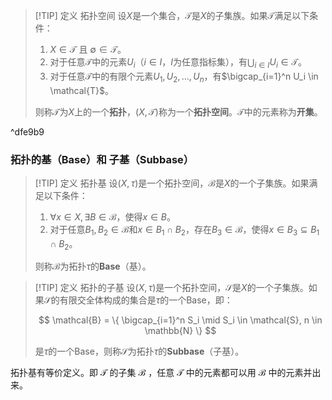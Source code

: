 
> [!TIP] 定义 拓扑空间
> 设$X$是一个集合，$\mathcal{T}$是$X$的子集族。如果$\mathcal{T}$满足以下条件：
> 
> 1. $X \in \mathcal{T}$ 且 $\emptyset \in \mathcal{T}$。
> 2. 对于任意$\mathcal{T}$中的元素$U_i$（$i \in I$，$I$为任意指标集），有$\bigcup_{i \in I} U_i \in \mathcal{T}$。
> 3. 对于任意$\mathcal{T}$中的有限个元素$U_1, U_2, \dots, U_n$，有$\bigcap_{i=1}^n U_i \in \mathcal{T}$。
> 
> 则称$\mathcal{T}$为$X$上的一个**拓扑**，$(X, \mathcal{T})$称为一个**拓扑空间**。$\mathcal{T}$中的元素称为**开集**。

^dfe9b9

### 拓扑的基（Base）和 子基（Subbase）


> [!TIP] 定义 拓扑基
> 设$(X, \tau)$是一个拓扑空间，$\mathcal{B}$是$X$的一个子集族。如果满足以下条件：
> 
> 1. $\forall x \in X, \exists B \in \mathcal{B}$，使得$x \in B$。
> 2. 对于任意$B_1, B_2 \in \mathcal{B}$和$x \in B_1 \cap B_2$，存在$B_3 \in \mathcal{B}$，使得$x \in B_3 \subseteq B_1 \cap B_2$。
> 
> 则称$\mathcal{B}$为拓扑$\tau$的**Base**（基）。


> [!TIP] 定义 拓扑的子基
> 设$(X, \tau)$是一个拓扑空间，$\mathcal{S}$是$X$的一个子集族。如果$\mathcal{S}$的有限交全体构成的集合是$\tau$的一个Base，即：
> 
> $$
> \mathcal{B} = \{ \bigcap_{i=1}^n S_i \mid S_i \in \mathcal{S}, n \in \mathbb{N} \}
> $$
> 
> 是$\tau$的一个Base，则称$\mathcal{S}$为拓扑$\tau$的**Subbase**（子基）。


拓扑基有等价定义。即 $\mathcal{T}$ 的子集 $\mathcal{B}$ ，任意 $\mathcal{T}$ 中的元素都可以用 $\mathcal{B}$ 中的元素并出来。